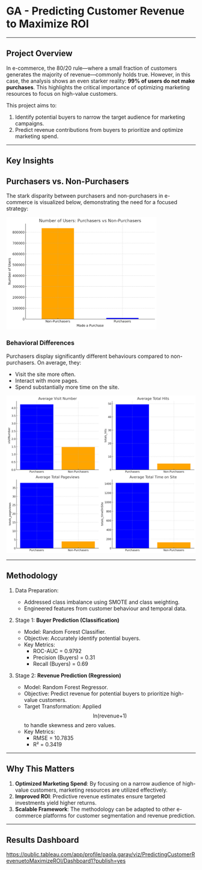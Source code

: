 # GA - Predicting Customer Revenue to Maximize ROI
---
## Project Overview
In e-commerce, the 80/20 rule—where a small fraction of customers generates the majority of revenue—commonly holds true. However, in this case, the analysis shows an even starker reality: **99% of users do not make purchases**. This highlights the critical importance of optimizing marketing resources to focus on high-value customers.

This project aims to:
1. Identify potential buyers to narrow the target audience for marketing campaigns.
2. Predict revenue contributions from buyers to prioritize and optimize marketing spend.

---

## Key Insights
## Purchasers vs. Non-Purchasers
The stark disparity between purchasers and non-purchasers in e-commerce is visualized below, demonstrating the need for a focused strategy:

<img src="images/number_users.png" width="400">

### Behavioral Differences
Purchasers display significantly different behaviours compared to non-purchasers. On average, they: 
- Visit the site more often.
- Interact with more pages.
- Spend substantially more time on the site.

<img src="images/purcharsesVSnon-purcharsers.png" width="520">

---

## Methodology
1. Data Preparation:
     - Addressed class imbalance using SMOTE and class weighting.
     - Engineered features from customer behaviour and temporal data.

2. Stage 1: **Buyer Prediction (Classification)**
     - Model: Random Forest Classifier.
     - Objective: Accurately identify potential buyers.
     - Key Metrics:
         - ROC-AUC = 0.9792
         - Precision (Buyers) = 0.31
         - Recall (Buyers) = 0.69

3. Stage 2: **Revenue Prediction (Regression)**
    - Model: Random Forest Regressor.
    - Objective: Predict revenue for potential buyers to prioritize high-value customers.
    - Target Transformation: Applied $$\text{ln(revenue+1)}$$ to handle skewness and zero values.
    - Key Metrics:
         - RMSE = 10.7835
         - R² = 0.3419
--- 

## Why This Matters

1. **Optimized Marketing Spend**: By focusing on a narrow audience of high-value customers, marketing resources are utilized effectively.
2. **Improved ROI**: Predictive revenue estimates ensure targeted investments yield higher returns.
3. **Scalable Framework**: The methodology can be adapted to other e-commerce platforms for customer segmentation and revenue prediction.

--- 
## Results Dashboard

https://public.tableau.com/app/profile/paola.garay/viz/PredictingCustomerRevenuetoMaximizeROI/Dashboard1?publish=yes
